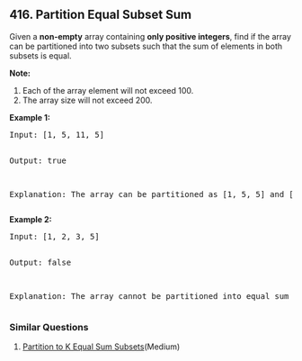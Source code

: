 ## 416. Partition Equal Subset Sum

<p>Given a <b>non-empty</b> array containing <b>only positive integers</b>, find if the array can be partitioned into two subsets such that the sum of elements in both subsets is equal.
</p>

<p><b>Note:</b><br />
<ol>
<li>Each of the array element will not exceed 100.</li>
<li>The array size will not exceed 200.</li>
</ol>
</p>

<p><b>Example 1:</b>
<pre>
Input: [1, 5, 11, 5]

Output: true

Explanation: The array can be partitioned as [1, 5, 5] and [11].
</pre>
</p>

<p><b>Example 2:</b>
<pre>
Input: [1, 2, 3, 5]

Output: false

Explanation: The array cannot be partitioned into equal sum subsets.
</pre>
</p>

### Similar Questions
  1. [Partition to K Equal Sum Subsets](https://github.com/openset/leetcode/tree/master/solution/partition-to-k-equal-sum-subsets)(Medium)

